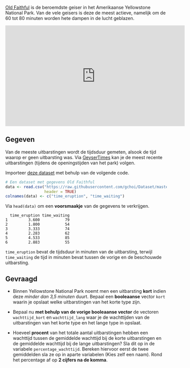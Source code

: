 <a href="https://nl.wikipedia.org/wiki/Old_Faithful" target="_blank">Old Faithful</a> is de beroemdste geiser in het Amerikaanse Yellowstone National Park. Van de vele geisers is deze de meest actieve, namelijk om de 60 tot 80 minuten worden hete dampen in de lucht geblazen.

<div class="hidden-print">
    <div class="dodona-centered-group">
        <iframe width="560" height="315" src="https://www.youtube.com/embed/Q8oZoVC8rGc?si=SP9mXpdj_WRdKooV" title="YouTube video player" frameborder="0" allow="accelerometer; autoplay; clipboard-write; encrypted-media; gyroscope; picture-in-picture" allowfullscreen></iframe>
    </div>
</div>



## Gegeven

Van de meeste uitbarstingen wordt de tijdsduur gemeten, alsook de tijd waarop er geen uitbarsting was. Via <a href="https://geysertimes.org/geyser.php?id=Old+Faithful" target="_blank">GeyserTimes</a> kan je de meest recente uitbarstingen (tijdens de openingstijden van het park) volgen.

Importeer <a href="https://github.com/gchoi/Dataset/blob/master/OldFaithful.csv" target="_blank">deze dataset</a> met behulp van de volgende code.

```R
# Een dataset met gegevens Old Faithful
data <- read.csv("https://raw.githubusercontent.com/gchoi/Dataset/master/OldFaithful.csv",
                 header = TRUE)
colnames(data) <- c("time_eruption", "time_waiting")
```

Via `head(data)` om een **voorsmaakje** van de gegevens te verkrijgen.

```
  time_eruption time_waiting
1         3.600           79
2         1.800           54
3         3.333           74
4         2.283           62
5         4.533           85
6         2.883           55
```

`time_eruption` bevat de tijdsduur in minuten van de uitbarsting, terwijl `time_waiting` de tijd in minuten bevat tussen de vorige en de beschouwde uitbarsting.

## Gevraagd

- Binnen Yellowstone National Park noemt men een uitbarsting **kort** indien deze *minder dan 3,5 minuten* duurt. Bepaal een **booleaanse** vector `kort` waarin je opslaat welke uitbarstingen van het korte type zijn. 

- Bepaal nu **met behulp van de vorige booleaanse vector** de vectoren `wachttijd_kort` en `wachttijd_lang` waar je de wachttijden van de uitbarstingen van het korte type en het lange type in opslaat.

- Hoeveel **procent** van het totale aantal uitbarstingen hebben een wachttijd tussen de gemiddelde wachttijd bij de korte uitbarstingen en de gemiddelde wachttijd bij de lange uitbarstingen? Sla dit op in de variabele `percentage_wachttijd`. Bereken hiervoor eerst de twee gemiddelden sla ze op in aparte variabelen (Kies zelf een naam). Rond het percentage af op **2 cijfers na de komma**.